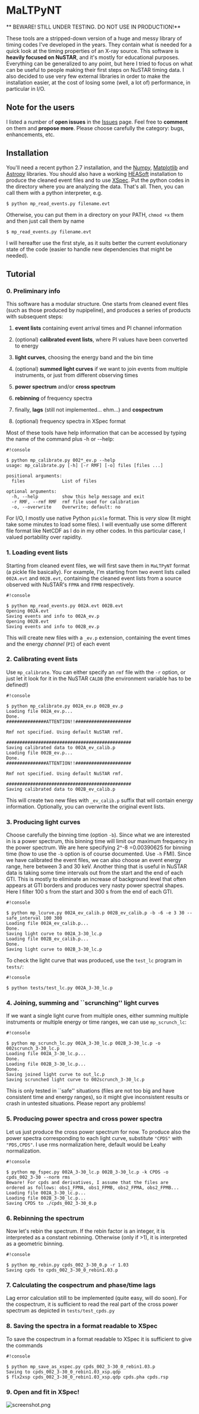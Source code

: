 # MaLTPyNT
** BEWARE! STILL UNDER TESTING. DO NOT USE IN PRODUCTION!**

These tools are a stripped-down version of a huge and messy library of timing codes I've developed in the years. They contain what is needed for a quick look at the timing properties of an X-ray source.
This software is **heavily focused on NuSTAR**, and it's mostly for educational purposes. Everything can be generalized to any point, but here I tried to focus on what can be useful to people making their first steps on NuSTAR timing data. I also decided to use very few external libraries in order to make the installation easier, at the cost of losing some (well, a lot of) performance, in particular in I/O.

## Note for the users
I listed a number of **open issues** in the [Issues](https://bitbucket.org/mbachett/maltpynt/issues?status=new&status=open) page. Feel free to **comment** on them and **propose more**. Please choose carefully the category: bugs, enhancements, etc.

## Installation
You'll need a recent python 2.7 installation, and the [Numpy](http://www.numpy.org/), [Matplotlib](http://matplotlib.org/)  and [Astropy](http://www.astropy.org/) libraries. You should also have a working [HEASoft](http://heasarc.nasa.gov/lheasoft/) installation to produce the cleaned event files and to use [XSpec](http://heasarc.nasa.gov/lheasoft/xanadu/xspec/index.html).
Put the python codes in the directory where you are analyzing the data. That's all. Then, you can call them with a python interpreter, e.g.
```
$ python mp_read_events.py filename.evt
```
Otherwise, you can put them in a directory on your PATH, `chmod +x` them and then just call them by name
```
$ mp_read_events.py filename.evt
```
I will hereafter use the first style, as it suits better the current evolutionary state of the code (easier to handle new dependencies that might be needed).

## Tutorial
### 0. Preliminary info
This software has a modular structure. One starts from cleaned event files (such as those produced by nupipeline), and produces a series of products with subsequent steps:

1. **event lists** containing event arrival times and PI channel information

2. (optional) **calibrated event lists**, where PI values have been converted to energy

3. **light curves**, choosing the energy band and the bin time

4. (optional) **summed light curves** if we want to join events from multiple instruments, or just from different observing times

5. **power spectrum** and/or **cross spectrum**

6. **rebinning** of frequency spectra 

7. finally, **lags** (still not implemented... ehm...) and **cospectrum**

8. (optional) frequency spectra in XSpec format

Most of these tools have help information that can be accessed by typing the name of the command plus -h or --help:
```
#!console

$ python mp_calibrate.py 002*_ev.p --help
usage: mp_calibrate.py [-h] [-r RMF] [-o] files [files ...]

positional arguments:
  files              List of files

optional arguments:
  -h, --help         show this help message and exit
  -r RMF, --rmf RMF  rmf file used for calibration
  -o, --overwrite    Overwrite; default: no
```
For I/O, I mostly use native Python `pickle` format. This is _very_ slow (It might take some minutes to load some files). I will eventually use some different file format like NetCDF as I do in my other codes. In this particular case, I valued portability over rapidity.

### 1. Loading event lists
Starting from cleaned event files, we will first save them in `MaLTPyNT` format (a pickle file basically). For example, I'm starting from two event lists called `002A.evt` and `002B.evt`, containing the cleaned event lists from a source observed with NuSTAR's `FPMA` and `FPMB` respectively.
```
#!console

$ python mp_read_events.py 002A.evt 002B.evt
Opening 002A.evt
Saving events and info to 002A_ev.p
Opening 002B.evt
Saving events and info to 002B_ev.p
```
This will create new files with a `_ev.p` extension, containing the event times and the energy _channel_ (`PI`) of each event

### 2. Calibrating event lists
Use `mp_calibrate`. You can either specify an `rmf` file with the `-r` option, or just let it look for it in the NuSTAR `CALDB` (the environment variable has to be defined!)
```
#!console

$ python mp_calibrate.py 002A_ev.p 002B_ev.p
Loading file 002A_ev.p...
Done.
###############ATTENTION!!#####################

Rmf not specified. Using default NuSTAR rmf.

###############################################
Saving calibrated data to 002A_ev_calib.p
Loading file 002B_ev.p...
Done.
###############ATTENTION!!#####################

Rmf not specified. Using default NuSTAR rmf.

###############################################
Saving calibrated data to 002B_ev_calib.p
```
This will create two new files with `_ev_calib.p` suffix that will contain energy information. Optionally, you can overwrite the original event lists.
### 3. Producing light curves
Choose carefully the binning time (option `-b`). Since what we are interested in is a power spectrum, this binning time will limit our maximum frequency in the power spectrum. We are here specifying 2^-8 =0.00390625 for binning time (how to use the `-b` option is of course documented. Use `-h` FMI).
Since we have calibrated the event files, we can also choose an event energy range, here between 3 and 30 keV.
Another thing that is useful in NuSTAR data is taking some time intervals out from the start and the end of each GTI. This is mostly to eliminate an increase of background level that often appears at GTI borders and produces very nasty power spectral shapes. Here I filter 100 s from the start and 300 s from the end of each GTI.
```
#!console

$ python mp_lcurve.py 002A_ev_calib.p 002B_ev_calib.p -b -6 -e 3 30 --safe_interval 100 300
Loading file 002A_ev_calib.p...
Done.
Saving light curve to 002A_3-30_lc.p
Loading file 002B_ev_calib.p...
Done.
Saving light curve to 002B_3-30_lc.p
```
To check the light curve that was produced, use the `test_lc` program in `tests/`:
```
#!console

$ python tests/test_lc.py 002A_3-30_lc.p
```
### 4. Joining, summing and ``scrunching'' light curves
If we want a single light curve from multiple ones, either summing multiple instruments or multiple energy or time ranges, we can use `mp_scrunch_lc`:
```
#!console

$ python mp_scrunch_lc.py 002A_3-30_lc.p 002B_3-30_lc.p -o 002scrunch_3-30_lc.p
Loading file 002A_3-30_lc.p...
Done.
Loading file 002B_3-30_lc.p...
Done.
Saving joined light curve to out_lc.p
Saving scrunched light curve to 002scrunch_3-30_lc.p
```
This is only tested in ``safe'' situations (files are not too big and have consistent time and energy ranges), so it might give inconsistent results or crash in untested situations. Please report any problems!

### 5. Producing power spectra and cross power spectra
Let us just produce the cross power spectrum for now. To produce also the power spectra corresponding to each light curve, substitute `"CPDS"` with `"PDS,CPDS"`. I use rms normalization here, default would be Leahy normalization.
```
#!console

$ python mp_fspec.py 002A_3-30_lc.p 002B_3-30_lc.p -k CPDS -o cpds_002_3-30 --norm rms
Beware! For cpds and derivatives, I assume that the files are
ordered as follows: obs1_FPMA, obs1_FPMB, obs2_FPMA, obs2_FPMB...
Loading file 002A_3-30_lc.p...
Loading file 002B_3-30_lc.p...
Saving CPDS to ./cpds_002_3-30_0.p
```

### 6. Rebinning the spectrum
Now let's rebin the spectrum. If the rebin factor is an integer, it is interpreted as a constant rebinning. Otherwise (only if >1), it is interpreted as a geometric binning.
```
#!console

$ python mp_rebin.py cpds_002_3-30_0.p -r 1.03
Saving cpds to cpds_002_3-30_0_rebin1.03.p
```

### 7. Calculating the cospectrum and phase/time lags
Lag error calculation still to be implemented (quite easy, will do soon).
For the cospectrum, it is sufficient to read the real part of the cross power spectrum as depicted in `tests/test_cpds.py`

### 8. Saving the spectra in a format readable to XSpec
To save the cospectrum in a format readable to XSpec it is sufficient to give the commands
```
#!console

$ python mp_save_as_xspec.py cpds_002_3-30_0_rebin1.03.p
Saving to cpds_002_3-30_0_rebin1.03_xsp.qdp
$ flx2xsp cpds_002_3-30_0_rebin1.03_xsp.qdp cpds.pha cpds.rsp
```

### 9. Open and fit in XSpec!
![screenshot.png](https://bitbucket.org/repo/XA95dR/images/3911632225-screenshot.png)
